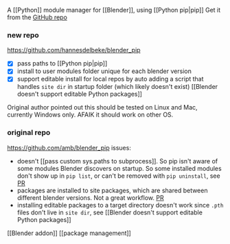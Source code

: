 A [[Python]] module manager for [[Blender]], using [[Python pip|pip]]
Get it from the [GitHub repo](https://github.com/hannesdelbeke/blender_pip)

### new repo
https://github.com/hannesdelbeke/blender_pip
- [x] pass paths to [[Python pip|pip]]
- [x] install to user modules folder unique for each blender version
- [x] support editable install for local repos by auto adding a script that handles `site dir` in startup folder (which likely doesn't exist)
      [[Blender doesn't support editable Python packages]]

Original author pointed out this should be tested  on Linux and Mac, currently Windows only. AFAIK it should work on other OS.

### original repo
https://github.com/amb/blender_pip
issues:
- doesn't [[pass custom sys.paths to subprocess]]. So pip isn't aware of some modules Blender discovers on startup. So some installed modules don't show up in `pip list`, or can't be removed with `pip uninstall`, see [PR](https://github.com/amb/blender_pip/pull/11)
- packages are installed to site packages, which are shared between different blender versions. Not a great workflow. [PR](https://github.com/amb/blender_pip/pull/10)
- installing editable packages to a target directory doesn't work since `.pth` files don't live in `site dir`, see [[Blender doesn't support editable Python packages]]

[[Blender addon]]
[[package management]]
